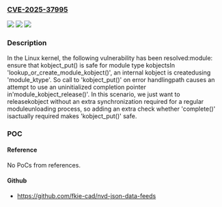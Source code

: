 ### [CVE-2025-37995](https://cve.mitre.org/cgi-bin/cvename.cgi?name=CVE-2025-37995)
![](https://img.shields.io/static/v1?label=Product&message=Linux&color=blue)
![](https://img.shields.io/static/v1?label=Version&message=942e443127e928a5631c3d5102aca8c8b3c2dd98%3C%20f1c71b4bd721a4ea21da408806964b10468623f2%20&color=brighgreen)
![](https://img.shields.io/static/v1?label=Vulnerability&message=n%2Fa&color=brighgreen)

### Description

In the Linux kernel, the following vulnerability has been resolved:module: ensure that kobject_put() is safe for module type kobjectsIn 'lookup_or_create_module_kobject()', an internal kobject is createdusing 'module_ktype'. So call to 'kobject_put()' on error handlingpath causes an attempt to use an uninitialized completion pointer in'module_kobject_release()'. In this scenario, we just want to releasekobject without an extra synchronization required for a regular moduleunloading process, so adding an extra check whether 'complete()' isactually required makes 'kobject_put()' safe.

### POC

#### Reference
No PoCs from references.

#### Github
- https://github.com/fkie-cad/nvd-json-data-feeds


